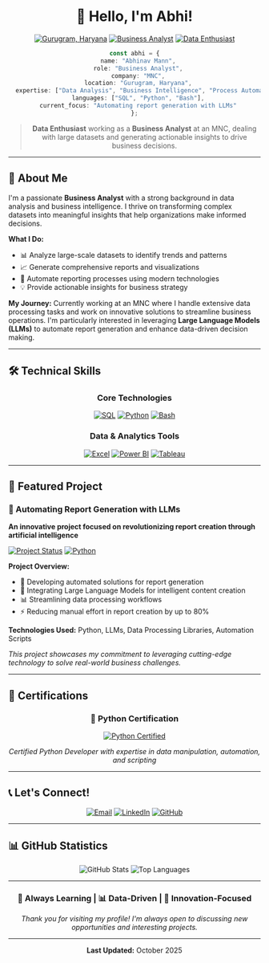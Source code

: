 <div align="center">

# 👋 Hello, I'm Abhi!

[![Gurugram, Haryana](https://img.shields.io/badge/Location-Gurugram,%20Haryana-brightgreen?style=flat&logo=google-maps&logoColor=white)](#)
[![Business Analyst](https://img.shields.io/badge/Role-Business%20Analyst-blue?style=flat&logo=briefcase&logoColor=white)](#)
[![Data Enthusiast](https://img.shields.io/badge/Passion-Data%20Enthusiast-orange?style=flat&logo=database&logoColor=white)](#)

```typescript
const abhi = {
  name: "Abhinav Mann",
  role: "Business Analyst",
  company: "MNC",
  location: "Gurugram, Haryana",
  expertise: ["Data Analysis", "Business Intelligence", "Process Automation"],
  languages: ["SQL", "Python", "Bash"],
  current_focus: "Automating report generation with LLMs"
};
```

> **Data Enthusiast** working as a **Business Analyst** at an MNC, dealing with large datasets and generating actionable insights to drive business decisions.

</div>

---

## 🚀 About Me

I'm a passionate **Business Analyst** with a strong background in data analysis and business intelligence. I thrive on transforming complex datasets into meaningful insights that help organizations make informed decisions.

**What I Do:**
- 📊 Analyze large-scale datasets to identify trends and patterns
- 📈 Generate comprehensive reports and visualizations
- 🤖 Automate reporting processes using modern technologies
- 💡 Provide actionable insights for business strategy

**My Journey:**
Currently working at an MNC where I handle extensive data processing tasks and work on innovative solutions to streamline business operations. I'm particularly interested in leveraging **Large Language Models (LLMs)** to automate report generation and enhance data-driven decision making.

---

## 🛠️ Technical Skills

<div align="center">

### Core Technologies

[![SQL](https://img.shields.io/badge/SQL-Expert-blue?style=for-the-badge&logo=mysql&logoColor=white)](#)
[![Python](https://img.shields.io/badge/Python-Advanced-green?style=for-the-badge&logo=python&logoColor=white)](#)
[![Bash](https://img.shields.io/badge/Bash-Intermediate-grey?style=for-the-badge&logo=gnu-bash&logoColor=white)](#)

### Data & Analytics Tools

[![Excel](https://img.shields.io/badge/Microsoft%20Excel-Advanced-green?style=flat-square&logo=microsoft-excel&logoColor=white)](#)
[![Power BI](https://img.shields.io/badge/Power%20BI-Intermediate-yellow?style=flat-square&logo=power-bi&logoColor=white)](#)
[![Tableau](https://img.shields.io/badge/Tableau-Beginner-blue?style=flat-square&logo=tableau&logoColor=white)](#)

</div>

---

## 🌟 Featured Project

### 🤖 Automating Report Generation with LLMs

**An innovative project focused on revolutionizing report creation through artificial intelligence**

[![Project Status](https://img.shields.io/badge/Status-Active-brightgreen?style=flat&logo=git&logoColor=white)](#)
[![Python](https://img.shields.io/badge/Made%20with-Python-blue?style=flat&logo=python&logoColor=white)](#)

**Project Overview:**
- 🔧 Developing automated solutions for report generation
- 🤖 Integrating Large Language Models for intelligent content creation
- 📊 Streamlining data processing workflows
- ⚡ Reducing manual effort in report creation by up to 80%

**Technologies Used:** Python, LLMs, Data Processing Libraries, Automation Scripts

*This project showcases my commitment to leveraging cutting-edge technology to solve real-world business challenges.*

---

## 📜 Certifications

<div align="center">

### 🐍 Python Certification
[![Python Certified](https://img.shields.io/badge/Python-Certified-yellow?style=for-the-badge&logo=python&logoColor=white)](#)

*Certified Python Developer with expertise in data manipulation, automation, and scripting*

</div>

---

## 📞 Let's Connect!

<div align="center">

[![Email](https://img.shields.io/badge/Email-mannabhinav141@gmail.com-red?style=for-the-badge&logo=gmail&logoColor=white)](#)
[![LinkedIn](https://img.shields.io/badge/LinkedIn-Connect-blue?style=for-the-badge&logo=linkedin&logoColor=white)](#)
[![GitHub](https://img.shields.io/badge/GitHub-Follow-black?style=for-the-badge&logo=github&logoColor=white)](#)

</div>

---

## 📊 GitHub Statistics

<div align="center">

![GitHub Stats](https://github-readme-stats.vercel.app/api?username=AbhinavMann&show_icons=true&theme=radical&hide_border=true)
![Top Languages](https://github-readme-stats.vercel.app/api/top-langs/?username=AbhinavMann&layout=compact&theme=radical&hide_border=true)

</div>

---

<div align="center">

### 🚀 Always Learning | 📊 Data-Driven | 🤖 Innovation-Focused

*Thank you for visiting my profile! I'm always open to discussing new opportunities and interesting projects.*

</div>

---

<div align="center">
  <p><strong>Last Updated:</strong> October 2025</p>
</div>

